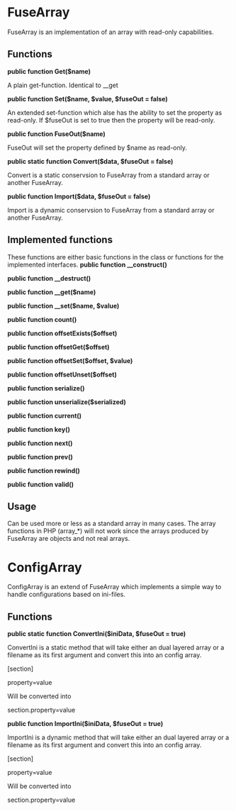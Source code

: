 FuseArray
=========
FuseArray is an implementation of an array with read-only capabilities.

Functions
---------
**public function Get($name)**

A plain get-function. Identical to __get

**public function Set($name, $value, $fuseOut = false)**

An extended set-function which alse has the ability to set the property as
read-only. If $fuseOut is set to true then the property will be read-only.

**public function FuseOut($name)**

FuseOut will set the property defined by $name as read-only.

**public static function Convert($data, $fuseOut = false)**

Convert is a static conservsion to FuseArray from a standard array or
another FuseArray.

**public function Import($data, $fuseOut = false)**

Import is a dynamic conservsion to FuseArray from a standard array or
another FuseArray.

Implemented functions
---------------------
These functions are either basic functions in the class or functions for
the implemented interfaces.
**public function __construct()**

**public function __destruct()**

**public function __get($name)**

**public function __set($name, $value)**

**public function count()**

**public function offsetExists($offset)**

**public function offsetGet($offset)**

**public function offsetSet($offset, $value)**

**public function offsetUnset($offset)**

**public function serialize()**

**public function unserialize($serialized)**

**public function current()**

**public function key()**

**public function next()**

**public function prev()**

**public function rewind()**

**public function valid()**

Usage
-----
Can be used more or less as a standard array in many cases. The array
functions in PHP (array_*) will not work since the arrays produced by
FuseArray are objects and not real arrays.

ConfigArray
===========
ConfigArray is an extend of FuseArray which implements a simple way to
handle configurations based on ini-files.

Functions
---------
**public static function ConvertIni($iniData, $fuseOut = true)**

ConvertIni is a static method that will take either an dual layered array
or a filename as its first argument and convert this into an config array.

[section]

property=value


Will be converted into

section.property=value


**public function ImportIni($iniData, $fuseOut = true)**

ImportIni is a dynamic method that will take either an dual layered array
or a filename as its first argument and convert this into an config array.

[section]

property=value


Will be converted into

section.property=value



